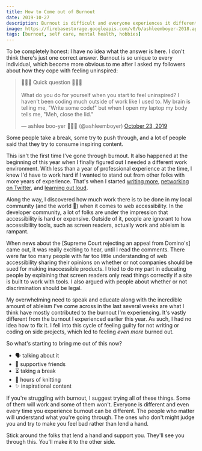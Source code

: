 ```yaml
---
title: How to Come out of Burnout
date: 2019-10-27
description: Burnout is difficult and everyone experiences it differently.
image: https://firebasestorage.googleapis.com/v0/b/ashleemboyer-2018.appspot.com/o/images%2Ffire.jpg?alt=media&token=cb445b64-1e62-46af-9177-4db390031128
tags: [burnout, self care, mental health, hobbies]
---
```


To be completely honest: I have no idea what the answer is here. I don't think there's just one correct answer. Burnout is so unique to every individual, which become more obvious to me after I asked my followers about how they cope with feeling uninspired:

<blockquote class="twitter-tweet"><p lang="en" dir="ltr">💫🌟✨ Quick question 💫🌟✨<br><br>What do you do for yourself when you start to feel uninspired? I haven&#39;t been coding much outside of work like I used to. My brain is telling me, &quot;Write some code!&quot; but when I open my laptop my body tells me, &quot;Meh, close the lid.&quot;</p>&mdash; ashlee boo-yer 🐯🧶🍂 (@ashleemboyer) <a href="https://twitter.com/ashleemboyer/status/1187018680405643265?ref_src=twsrc%5Etfw">October 23, 2019</a></blockquote> <script async src="https://platform.twitter.com/widgets.js" charset="utf-8"></script>

Some people take a break, some try to push through, and a lot of people said that they try to consume inspiring content.

This isn't the first time I've gone through burnout. It also happened at the beginning of this year when I finally figured out I needed a different work environment. With less than a year of professional experience at the time, I knew I'd have to work hard if I wanted to stand out from other folks with more years of experience. That's when I started [writing more](https://ashleemboyer.com/after-30-days-of-writing-on-dev-to), [networking on Twitter](https://ashleemboyer.com/why-and-how-you-should-use-twitter-for-networking), and [learning out loud](https://ashleemboyer.com/what-it-means-to-learn-out-loud).

Along the way, I discovered how much work there is to be done in my local community (and the world <span role="img" aria-label="exploding head">🤯</span>) when it comes to web accessibility. In the developer community, a lot of folks are under the impression that accessibility is hard or expensive. Outside of it, people are ignorant to how accessibility tools, such as screen readers, actually work and ableism is rampant.

When news about the [Supreme Court rejecting an appeal from Domino's] came out, it was really exciting to hear, until I read the comments. There were far too many people with far too little understanding of web accessibility sharing their opinions on whether or not companies should be sued for making inaccessible products. I tried to do my part in educating people by explaining that screen readers only read things correctly if a site is built to work with tools. I also argued with people about whether or not discrimination should be legal.

My overwhelming need to speak and educate along with the incredible amount of ableism I've come across in the last several weeks are what I think have mostly contributed to the burnout I'm experiencing. It's vastly different from the burnout I experienced earlier this year. As such, I had no idea how to fix it. I fell into this cycle of feeling guilty for not writing or coding on side projects, which led to feeling _even more_ burned out.

So what's starting to bring me out of this now?

- <span role="img" aria-label="talking head">🗣</span>️ talking about it
- <span role="img" aria-label="handshake">🤝</span>️ supportive friends
- <span role="img" aria-label="hourglass">⏳</span> taking a break
- <span role="img" aria-label="yarn">🧶</span> hours of knitting
- <span role="img" aria-label="sparkles">✨</span> inspirational content

If you're struggling with burnout, I suggest trying all of these things. Some of them will work and some of them won't. Everyone is different and even every time you experience burnout can be different. The people who matter will understand what you're going through. The ones who don't might judge you and try to make you feel bad rather than lend a hand.

Stick around the folks that lend a hand and support you. They'll see you through this. You'll make it to the other side.
